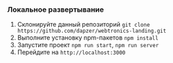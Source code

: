 ### Локальное развертывание

1. Склонируйте данный репозиторий `git clone https://github.com/dapzer/webtronics-landing.git`
2. Выполните установку npm-пакетов `npm install`
3. Запустите проект `npm run start`, `npm run server`
4. Перейдите на `http://localhost:3000`
